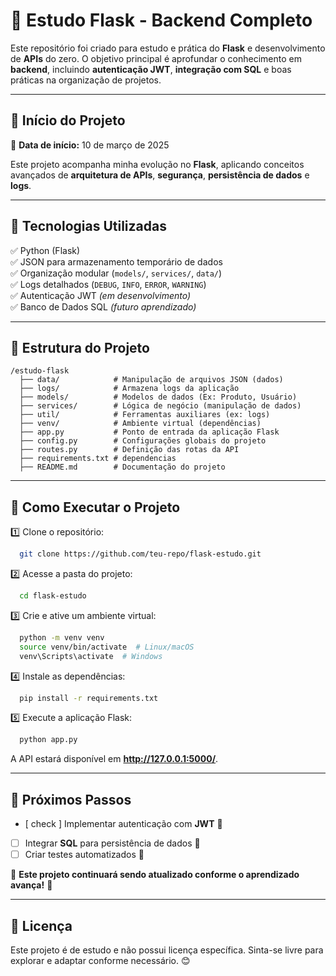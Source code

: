 # 📌 Estudo Flask - Backend Completo

Este repositório foi criado para estudo e prática do **Flask** e desenvolvimento de **APIs** do zero. O objetivo principal é aprofundar o conhecimento em **backend**, incluindo **autenticação JWT**, **integração com SQL** e boas práticas na organização de projetos.

---

## 📅 **Início do Projeto**
📆 **Data de início:** 10 de março de 2025

Este projeto acompanha minha evolução no **Flask**, aplicando conceitos avançados de **arquitetura de APIs**, **segurança**, **persistência de dados** e **logs**.

---

## 📌 **Tecnologias Utilizadas**
✅ Python (Flask)  
✅ JSON para armazenamento temporário de dados  
✅ Organização modular (`models/`, `services/`, `data/`)  
✅ Logs detalhados (`DEBUG`, `INFO`, `ERROR`, `WARNING`)  
✅ Autenticação JWT *(em desenvolvimento)*  
✅ Banco de Dados SQL *(futuro aprendizado)*

---

## 📂 **Estrutura do Projeto**

```
/estudo-flask
  ├── data/            # Manipulação de arquivos JSON (dados)
  ├── logs/            # Armazena logs da aplicação
  ├── models/          # Modelos de dados (Ex: Produto, Usuário)
  ├── services/        # Lógica de negócio (manipulação de dados)
  ├── util/            # Ferramentas auxiliares (ex: logs)
  ├── venv/            # Ambiente virtual (dependências)
  ├── app.py           # Ponto de entrada da aplicação Flask
  ├── config.py        # Configurações globais do projeto
  ├── routes.py        # Definição das rotas da API
  ├── requirements.txt # dependencias
  ├── README.md        # Documentação do projeto
```

---

## 🚀 **Como Executar o Projeto**

1️⃣ Clone o repositório:
```sh
  git clone https://github.com/teu-repo/flask-estudo.git
```

2️⃣ Acesse a pasta do projeto:
```sh
  cd flask-estudo
```

3️⃣ Crie e ative um ambiente virtual:
```sh
  python -m venv venv
  source venv/bin/activate  # Linux/macOS
  venv\Scripts\activate  # Windows
```

4️⃣ Instale as dependências:
```sh
  pip install -r requirements.txt
```

5️⃣ Execute a aplicação Flask:
```sh
  python app.py
```

A API estará disponível em **http://127.0.0.1:5000/**.

---

## 📌 **Próximos Passos**
- [ check ] Implementar autenticação com **JWT** 🔐
- [ ] Integrar **SQL** para persistência de dados 💾
- [ ] Criar testes automatizados 🧪

📢 **Este projeto continuará sendo atualizado conforme o aprendizado avança!** 🚀

---

## 📜 **Licença**
Este projeto é de estudo e não possui licença específica. Sinta-se livre para explorar e adaptar conforme necessário. 😊

